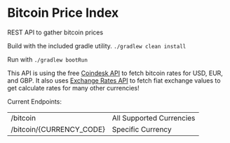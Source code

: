 # Bitcoin Price Index
REST API to gather bitcoin prices

Build with the included gradle utility.
`./gradlew clean install`

Run with `./gradlew bootRun`

This API is using the free <a href=https://www.coindesk.com/coindesk-api>Coindesk API</a> to fetch bitcoin rates for USD, EUR, and GBP. It also uses <a href=https://exchangeratesapi.io/>Exchange Rates API</a> to fetch fiat exchange values to 
get calculate rates for many other currencies!

Current Endpoints: 
<table>
  <tr>
    <td>
      /bitcoin
    </td>
    <td>
      All Supported Currencies
    </td>
  </tr>
  <tr>
    <td>
      /bitcoin/{CURRENCY_CODE}
    </td>
    <td>
      Specific Currency
    </td>
  </tr>
</table>

